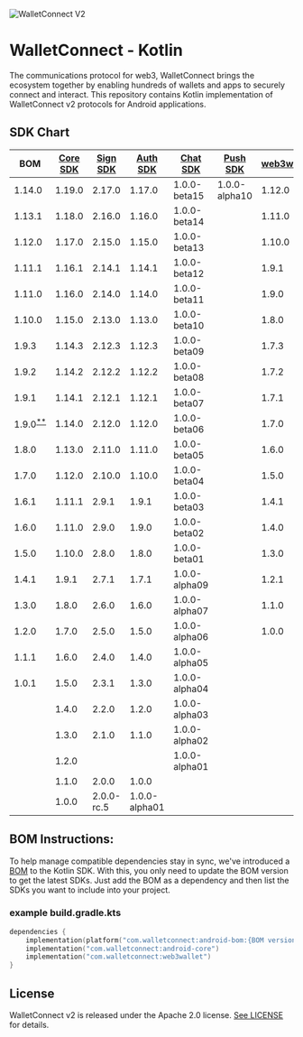 ![WalletConnect V2](/docs/walletconnect-banner.svg)

# **WalletConnect - Kotlin**

The communications protocol for web3, WalletConnect brings the ecosystem together by enabling hundreds of wallets and apps to securely connect and interact. This repository contains Kotlin implementation of
WalletConnect v2 protocols for Android applications.

####
## SDK Chart

| BOM                                                                                     | [Core SDK](core/android) | [Sign SDK](protocol/sign) | [Auth SDK](protocol/auth) | [Chat SDK](protocol/chat) | [Push SDK](protocol/push) | [web3wallet](product/web3wallet) | [web3inbox](product/web3inbox) | [WalletConnectModal](product/walletconnectmodal) |
|-----------------------------------------------------------------------------------------|--------------------------|---------------------------|---------------------------|---------------------------|---------------------------|----------------------------------|--------------------------------|--------------------------------------------------|
| 1.14.0                                                                                  | 1.19.0                   | 2.17.0                    | 1.17.0                    | 1.0.0-beta15              | 1.0.0-alpha10             | 1.12.0                           | 1.0.0-alpha15                  | 1.0.0-alpha02                                    |
| 1.13.1                                                                                  | 1.18.0                   | 2.16.0                    | 1.16.0                    | 1.0.0-beta14              |                           | 1.11.0                           | 1.0.0-alpha14                  | 1.0.0-alpha01                                    |
| 1.12.0                                                                                  | 1.17.0                   | 2.15.0                    | 1.15.0                    | 1.0.0-beta13              |                           | 1.10.0                           | 1.0.0-alpha13                  |                                                  |
| 1.11.1                                                                                  | 1.16.1                   | 2.14.1                    | 1.14.1                    | 1.0.0-beta12              |                           | 1.9.1                            | 1.0.0-alpha12                  |                                                  |
| 1.11.0                                                                                  | 1.16.0                   | 2.14.0                    | 1.14.0                    | 1.0.0-beta11              |                           | 1.9.0                            | 1.0.0-alpha11                  |                                                  |
| 1.10.0                                                                                  | 1.15.0                   | 2.13.0                    | 1.13.0                    | 1.0.0-beta10              |                           | 1.8.0                            | 1.0.0-alpha10                  |                                                  |
| 1.9.3                                                                                   | 1.14.3                   | 2.12.3                    | 1.12.3                    | 1.0.0-beta09              |                           | 1.7.3                            | 1.0.0-alpha09                  |                                                  |
| 1.9.2                                                                                   | 1.14.2                   | 2.12.2                    | 1.12.2                    | 1.0.0-beta08              |                           | 1.7.2                            | 1.0.0-alpha08                  |                                                  |
| 1.9.1                                                                                   | 1.14.1                   | 2.12.1                    | 1.12.1                    | 1.0.0-beta07              |                           | 1.7.1                            | 1.0.0-alpha07                  |                                                  |
| 1.9.0<sup>[**](https://github.com/WalletConnect/WalletConnectKotlinV2/issues/821)</sup> | 1.14.0                   | 2.12.0                    | 1.12.0                    | 1.0.0-beta06              |                           | 1.7.0                            | 1.0.0-alpha06                  |                                                  |
| 1.8.0                                                                                   | 1.13.0                   | 2.11.0                    | 1.11.0                    | 1.0.0-beta05              |                           | 1.6.0                            | 1.0.0-alpha05                  |                                                  |
| 1.7.0                                                                                   | 1.12.0                   | 2.10.0                    | 1.10.0                    | 1.0.0-beta04              |                           | 1.5.0                            | 1.0.0-alpha04                  |                                                  |
| 1.6.1                                                                                   | 1.11.1                   | 2.9.1                     | 1.9.1                     | 1.0.0-beta03              |                           | 1.4.1                            | 1.0.0-alpha03                  |                                                  |
| 1.6.0                                                                                   | 1.11.0                   | 2.9.0                     | 1.9.0                     | 1.0.0-beta02              |                           | 1.4.0                            |                                |                                                  |
| 1.5.0                                                                                   | 1.10.0                   | 2.8.0                     | 1.8.0                     | 1.0.0-beta01              |                           | 1.3.0                            |                                |                                                  |
| 1.4.1                                                                                   | 1.9.1                    | 2.7.1                     | 1.7.1                     | 1.0.0-alpha09             |                           | 1.2.1                            |                                |                                                  |
| 1.3.0                                                                                   | 1.8.0                    | 2.6.0                     | 1.6.0                     | 1.0.0-alpha07             |                           | 1.1.0                            |                                |                                                  |
| 1.2.0                                                                                   | 1.7.0                    | 2.5.0                     | 1.5.0                     | 1.0.0-alpha06             |                           | 1.0.0                            |                                |                                                  |
| 1.1.1                                                                                   | 1.6.0                    | 2.4.0                     | 1.4.0                     | 1.0.0-alpha05             |                           |                                  |                                |                                                  |
| 1.0.1                                                                                   | 1.5.0                    | 2.3.1                     | 1.3.0                     | 1.0.0-alpha04             |                           |                                  |                                |                                                  |
|                                                                                         | 1.4.0                    | 2.2.0                     | 1.2.0                     | 1.0.0-alpha03             |                           |                                  |                                |                                                  |
|                                                                                         | 1.3.0                    | 2.1.0                     | 1.1.0                     | 1.0.0-alpha02             |                           |                                  |                                |                                                  |
|                                                                                         | 1.2.0                    |                           |                           | 1.0.0-alpha01             |                           |                                  |                                |                                                  |
|                                                                                         | 1.1.0                    | 2.0.0                     | 1.0.0                     |                           |                           |                                  |                                |                                                  |
|                                                                                         | 1.0.0                    | 2.0.0-rc.5                | 1.0.0-alpha01             |                           |                           |                                  |                                |                                                  |


## BOM Instructions:
To help manage compatible dependencies stay in sync, we've introduced a [BOM](https://docs.gradle.org/current/userguide/platforms.html#sub:bom_import) to the Kotlin SDK. With this, you only need to update the BOM version to get the latest SDKs. Just add the BOM as a dependency and then list the SDKs you want to include into your project.    

### example build.gradle.kts
```kotlin
dependencies {
    implementation(platform("com.walletconnect:android-bom:{BOM version}"))
    implementation("com.walletconnect:android-core")
    implementation("com.walletconnect:web3wallet")
}
```

## License
WalletConnect v2 is released under the Apache 2.0 license. [See LICENSE](/LICENSE) for details.
